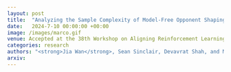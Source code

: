 ```yaml
---
layout: post
title:  "Analyzing the Sample Complexity of Model-Free Opponent Shaping"
date:   2024-7-10 00:00:00 +00:00
image: /images/marco.gif
venue: Accepted at the 38th Workshop on Aligning Reinforcement Learning Experimentalists and Theorists, the <strong>International Conference on Machine Learning (ICML)</strong>, 2024, Vienna, Austria.
categories: research
authors: "<strong>Jia Wan</strong>, Sean Sinclair, Devavrat Shah, and Martin Wainwright"
arxiv: 
---
```

